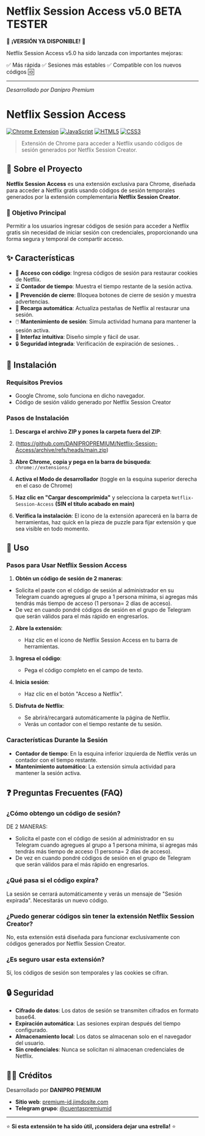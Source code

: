 # Netflix Session Access v5.0 BETA TESTER

🚀 **¡VERSIÓN YA DISPONIBLE!** 🚀

Netflix Session Access v5.0 ha sido lanzada con importantes mejoras:

✅ Más rápida
✅ Sesiones más estables
✅ Compatible con los nuevos códigos 🆔

---
*Desarrollado por Danipro Premium*

# Netflix Session Access

[![Chrome Extension](https://img.shields.io/badge/Chrome-Extension-yellow?logo=googlechrome&style=for-the-badge)](https://chrome.google.com/webstore)
[![JavaScript](https://img.shields.io/badge/JavaScript-F7DF1E?logo=javascript&logoColor=black&style=for-the-badge)](https://developer.mozilla.org/es/docs/Web/JavaScript)
[![HTML5](https://img.shields.io/badge/HTML5-E34F26?logo=html5&logoColor=white&style=for-the-badge)](https://developer.mozilla.org/es/docs/Web/HTML)
[![CSS3](https://img.shields.io/badge/CSS3-1572B6?logo=css3&logoColor=white&style=for-the-badge)](https://developer.mozilla.org/es/docs/Web/CSS)

> Extensión de Chrome para acceder a Netflix usando códigos de sesión generados por Netflix Session Creator.

## 📖 Sobre el Proyecto

**Netflix Session Access** es una extensión exclusiva para Chrome, diseñada para acceder a Netflix gratis usando códigos de sesión temporales generados por la extensión complementaria **Netflix Session Creator**.


### 🎯 Objetivo Principal

Permitir a los usuarios ingresar códigos de sesión para acceder a Netflix gratis sin necesidad de iniciar sesión con credenciales, proporcionando una forma segura y temporal de compartir acceso.


## ✨ Características

- 🔑 **Acceso con código**: Ingresa códigos de sesión para restaurar cookies de Netflix.
- ⏳ **Contador de tiempo**: Muestra el tiempo restante de la sesión activa.
- 🚫 **Prevención de cierre**: Bloquea botones de cierre de sesión y muestra advertencias.
- 🔄 **Recarga automática**: Actualiza pestañas de Netflix al restaurar una sesión.
- 🖱️ **Mantenimiento de sesión**: Simula actividad humana para mantener la sesión activa.
- 📱 **Interfaz intuitiva**: Diseño simple y fácil de usar.
- 🔒 **Seguridad integrada**: Verificación de expiración de sesiones.
.

## 🚀 Instalación

### Requisitos Previos

- Google Chrome, solo funciona en dicho navegador.
- Código de sesión válido generado por Netflix Session Creator

### Pasos de Instalación

1. **Descarga el archivo ZIP y pones la carpeta fuera del ZIP**:
2. (https://github.com/DANIPROPREMIUM/Netflix-Session-Access/archive/refs/heads/main.zip)

3. **Abre Chrome, copia y pega en la barra de búsqueda**: `chrome://extensions/`

4. **Activa el Modo de desarrollador** (toggle en la esquina superior derecha en el caso de Chrome)

5. **Haz clic en "Cargar descomprimida"** y selecciona la carpeta `Netflix-Session-Access`  **(SIN el título acabado en main)**

6. **Verifica la instalación**: El icono de la extensión aparecerá en la barra de herramientas, haz quick en la pieza de puzzle para fijar extensión y que sea visible en todo momento.


## 📖 Uso

### Pasos para Usar Netflix Session Access

1. **Obtén un código de sesión de 2 maneras**:
 
- Solicita el paste con el código de sesión al administrador en su Telegram cuando agregues al grupo a 1 persona mínima, si agregas más tendrás más tiempo de acceso (1 persona= 2 días de acceso).
- De vez en cuando pondré códigos de sesión en el grupo de Telegram que serán válidos para el más rápido en engresarlos.

2. **Abre la extensión**:
   - Haz clic en el icono de Netflix Session Access en tu barra de herramientas.

3. **Ingresa el código**:
   - Pega el código completo en el campo de texto.

4. **Inicia sesión**:
   - Haz clic en el botón "Acceso a Netflix".

5. **Disfruta de Netflix**:
   - Se abrirá/recargará automáticamente la página de Netflix.
   - Verás un contador con el tiempo restante de tu sesión.


### Características Durante la Sesión

- **Contador de tiempo**: En la esquina inferior izquierda de Netflix verás un contador con el tiempo restante.
- **Mantenimiento automático**: La extensión simula actividad para mantener la sesión activa.


## ❓ Preguntas Frecuentes (FAQ)

### ¿Cómo obtengo un código de sesión?
DE 2 MANERAS:
- Solicita el paste con el código de sesión al administrador en su Telegram cuando agregues al grupo a 1 persona mínima, si agregas más tendrás más tiempo de acceso (1 persona= 2 días de acceso).
- De vez en cuando pondré códigos de sesión en el grupo de Telegram que serán válidos para el más rápido en engresarlos.

### ¿Qué pasa si el código expira?
La sesión se cerrará automáticamente y verás un mensaje de "Sesión expirada". Necesitarás un nuevo código.

### ¿Puedo generar códigos sin tener la extensión Netflix Session Creator?
No, esta extensión está diseñada para funcionar exclusivamente con códigos generados por Netflix Session Creator.

### ¿Es seguro usar esta extensión?
Sí, los códigos de sesión son temporales y las cookies se cifran.


## 🔒 Seguridad

- **Cifrado de datos**: Los datos de sesión se transmiten cifrados en formato base64.
- **Expiración automática**: Las sesiones expiran después del tiempo configurado.
- **Almacenamiento local**: Los datos se almacenan solo en el navegador del usuario.
- **Sin credenciales**: Nunca se solicitan ni almacenan credenciales de Netflix.


## 👨‍💻 Créditos

Desarrollado por **DANIPRO PREMIUM**

- **Sitio web**: [premium-id.jimdosite.com](https://premium-id.jimdosite.com)
- **Telegram grupo**: [@cuentaspremiumid](https://telegram.me/cuentaspremiumid)

---

⭐ **Si esta extensión te ha sido útil, ¡considera dejar una estrella!** ⭐
